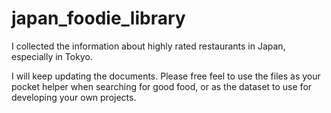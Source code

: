 # japan_foodie_library
I collected the information about highly rated restaurants in Japan, especially in Tokyo. 

I will keep updating the documents. Please free feel to use the files as your pocket helper when searching for good food, or as the dataset to use for developing your own projects.

